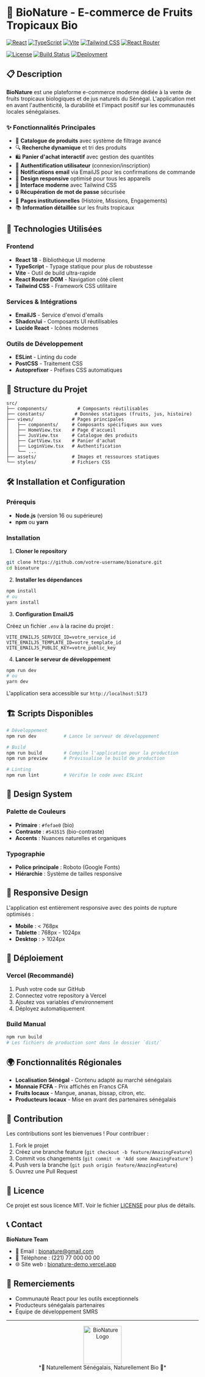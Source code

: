 # 🌿 BioNature - E-commerce de Fruits Tropicaux Bio

[![React](https://img.shields.io/badge/React-18.0+-61DAFB?style=for-the-badge&logo=react&logoColor=black)](https://react.dev/)
[![TypeScript](https://img.shields.io/badge/TypeScript-5.0+-3178C6?style=for-the-badge&logo=typescript&logoColor=white)](https://www.typescriptlang.org/)
[![Vite](https://img.shields.io/badge/Vite-5.0+-646CFF?style=for-the-badge&logo=vite&logoColor=white)](https://vitejs.dev/)
[![Tailwind CSS](https://img.shields.io/badge/Tailwind_CSS-3.0+-06B6D4?style=for-the-badge&logo=tailwindcss&logoColor=white)](https://tailwindcss.com/)
[![React Router](https://img.shields.io/badge/React_Router-6.0+-CA4245?style=for-the-badge&logo=reactrouter&logoColor=white)](https://reactrouter.com/)

[![License](https://img.shields.io/badge/License-MIT-green.svg?style=for-the-badge)](LICENSE)
[![Build Status](https://img.shields.io/badge/Build-Passing-brightgreen?style=for-the-badge)](https://github.com/votre-username/bionature)
[![Deployment](https://img.shields.io/badge/Deployment-Vercel-black?style=for-the-badge&logo=vercel)](https://bionature-demo.vercel.app)

## 📋 Description

**BioNature** est une plateforme e-commerce moderne dédiée à la vente de fruits tropicaux biologiques et de jus naturels du Sénégal. L'application met en avant l'authenticité, la durabilité et l'impact positif sur les communautés locales sénégalaises.

### ✨ Fonctionnalités Principales

- 🛒 **Catalogue de produits** avec système de filtrage avancé
- 🔍 **Recherche dynamique** et tri des produits
- 🛍️ **Panier d'achat interactif** avec gestion des quantités
- 👤 **Authentification utilisateur** (connexion/inscription)
- 📧 **Notifications email** via EmailJS pour les confirmations de commande
- 📱 **Design responsive** optimisé pour tous les appareils
- 🎨 **Interface moderne** avec Tailwind CSS
- 🔒 **Récupération de mot de passe** sécurisée
- 📄 **Pages institutionnelles** (Histoire, Missions, Engagements)
- 📚 **Information détaillée** sur les fruits tropicaux

## 🚀 Technologies Utilisées

### Frontend

- **React 18** - Bibliothèque UI moderne
- **TypeScript** - Typage statique pour plus de robustesse
- **Vite** - Outil de build ultra-rapide
- **React Router DOM** - Navigation côté client
- **Tailwind CSS** - Framework CSS utilitaire

### Services & Intégrations

- **EmailJS** - Service d'envoi d'emails
- **Shadcn/ui** - Composants UI réutilisables
- **Lucide React** - Icônes modernes

### Outils de Développement

- **ESLint** - Linting du code
- **PostCSS** - Traitement CSS
- **Autoprefixer** - Préfixes CSS automatiques

## 📁 Structure du Projet

```
src/
├── components/           # Composants réutilisables
├── constants/           # Données statiques (fruits, jus, histoire)
├── views/              # Pages principales
│   ├── components/     # Composants spécifiques aux vues
│   ├── HomeView.tsx    # Page d'accueil
│   ├── JusView.tsx     # Catalogue des produits
│   ├── CartView.tsx    # Panier d'achat
│   ├── LoginView.tsx   # Authentification
│   └── ...
├── assets/             # Images et ressources statiques
└── styles/             # Fichiers CSS
```

## 🛠️ Installation et Configuration

### Prérequis

- **Node.js** (version 16 ou supérieure)
- **npm** ou **yarn**

### Installation

1. **Cloner le repository**

```bash
git clone https://github.com/votre-username/bionature.git
cd bionature
```

2. **Installer les dépendances**

```bash
npm install
# ou
yarn install
```

3. **Configuration EmailJS**

Créez un fichier `.env` à la racine du projet :

```env
VITE_EMAILJS_SERVICE_ID=votre_service_id
VITE_EMAILJS_TEMPLATE_ID=votre_template_id
VITE_EMAILJS_PUBLIC_KEY=votre_public_key
```

4. **Lancer le serveur de développement**

```bash
npm run dev
# ou
yarn dev
```

L'application sera accessible sur `http://localhost:5173`

## 🏗️ Scripts Disponibles

```bash
# Développement
npm run dev          # Lance le serveur de développement

# Build
npm run build        # Compile l'application pour la production
npm run preview      # Prévisualise le build de production

# Linting
npm run lint         # Vérifie le code avec ESLint
```

## 🎨 Design System

### Palette de Couleurs

- **Primaire** : `#fefae0` (bio)
- **Contraste** : `#543515` (bio-contraste)
- **Accents** : Nuances naturelles et organiques

### Typographie

- **Police principale** : Roboto (Google Fonts)
- **Hiérarchie** : Système de tailles responsive

## 📱 Responsive Design

L'application est entièrement responsive avec des points de rupture optimisés :

- **Mobile** : < 768px
- **Tablette** : 768px - 1024px
- **Desktop** : > 1024px

## 🚀 Déploiement

### Vercel (Recommandé)

1. Push votre code sur GitHub
2. Connectez votre repository à Vercel
3. Ajoutez vos variables d'environnement
4. Déployez automatiquement

### Build Manual

```bash
npm run build
# Les fichiers de production sont dans le dossier `dist/`
```

## 🌍 Fonctionnalités Régionales

- **Localisation Sénégal** - Contenu adapté au marché sénégalais
- **Monnaie FCFA** - Prix affichés en Francs CFA
- **Fruits locaux** - Mangue, ananas, bissap, citron, etc.
- **Producteurs locaux** - Mise en avant des partenaires sénégalais

## 🤝 Contribution

Les contributions sont les bienvenues ! Pour contribuer :

1. Fork le projet
2. Créez une branche feature (`git checkout -b feature/AmazingFeature`)
3. Commit vos changements (`git commit -m 'Add some AmazingFeature'`)
4. Push vers la branche (`git push origin feature/AmazingFeature`)
5. Ouvrez une Pull Request

## 📄 Licence

Ce projet est sous licence MIT. Voir le fichier [LICENSE](LICENSE) pour plus de détails.

## 📞 Contact

**BioNature Team**

- 📧 Email : <bionature@gmail.com>
- 📱 Téléphone : (221) 77 000 00 00
- 🌐 Site web : [bionature-demo.vercel.app](https://bionature-demo.vercel.app)

## 🙏 Remerciements

- Communauté React pour les outils exceptionnels
- Producteurs sénégalais partenaires
- Équipe de développement SMRS

---

<div align="center">
  <img src="/assets/logo.png" alt="BioNature Logo" width="100"/>
  <br>
  *🌿 Naturellement Sénégalais, Naturellement Bio 🌿*
</div>
